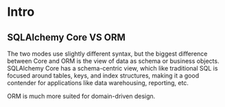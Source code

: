 # Intro

SQLAlchemy Core VS ORM
---
The two modes use slightly different syntax, but the biggest difference between
Core and ORM is the view of data as schema or business objects. SQLAlchemy Core
has a schema-centric view, which like traditional SQL is focused around tables,
keys, and index structures, making it a good contender for applications like
data warehousing, reporting, etc.

ORM is much more suited for domain-driven design.
